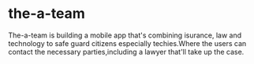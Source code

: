 # the-a-team
The-a-team is building a mobile app that's combining isurance, law and technology to safe guard citizens especially techies.Where the users can contact the necessary parties,including a lawyer that'll take up the case.
